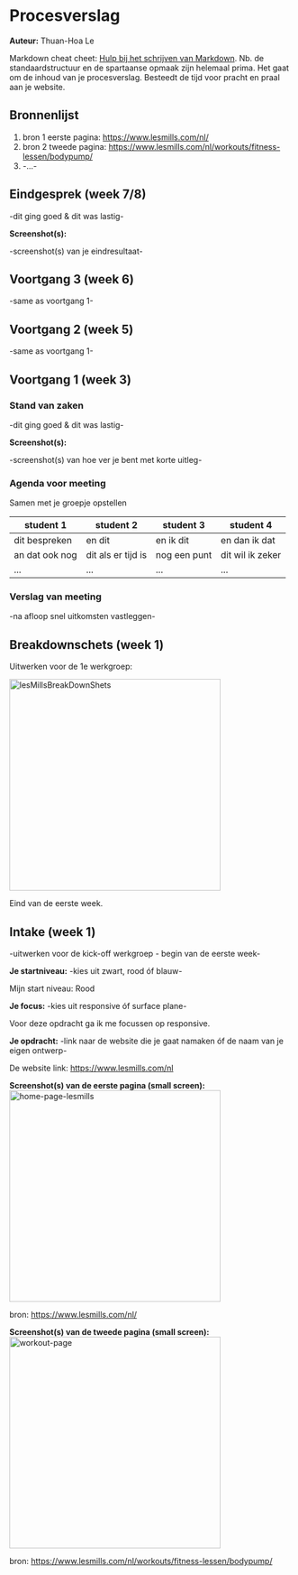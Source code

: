 # Procesverslag
**Auteur:** Thuan-Hoa Le

Markdown cheat cheet: [Hulp bij het schrijven van Markdown](https://github.com/adam-p/markdown-here/wiki/Markdown-Cheatsheet). Nb. de standaardstructuur en de spartaanse opmaak zijn helemaal prima. Het gaat om de inhoud van je procesverslag. Besteedt de tijd voor pracht en praal aan je website.



## Bronnenlijst
1. bron 1 eerste pagina: https://www.lesmills.com/nl/
2. bron 2 tweede pagina: https://www.lesmills.com/nl/workouts/fitness-lessen/bodypump/
3. -...-



## Eindgesprek (week 7/8)

-dit ging goed & dit was lastig-

**Screenshot(s):**

-screenshot(s) van je eindresultaat-



## Voortgang 3 (week 6)

-same as voortgang 1-



## Voortgang 2 (week 5)

-same as voortgang 1-



## Voortgang 1 (week 3)

### Stand van zaken

-dit ging goed & dit was lastig-

**Screenshot(s):**

-screenshot(s) van hoe ver je bent met korte uitleg-

### Agenda voor meeting

Samen met je groepje opstellen

| student 1      | student 2          | student 3    | student 4        |
| ---            | ---                | ---          | ---              |
| dit bespreken  | en dit             | en ik dit    | en dan ik dat    |
| an dat ook nog | dit als er tijd is | nog een punt | dit wil ik zeker |
| ...            | ...                | ...          | ...              |

### Verslag van meeting

-na afloop snel uitkomsten vastleggen-



## Breakdownschets (week 1)
Uitwerken voor de 1e werkgroep:

<img src="images/readme/lesMillsBreakdownschets-1.png" width="375px" alt="lesMillsBreakDownShets">

Eind van de eerste week.



## Intake (week 1)
-uitwerken voor de kick-off werkgroep - begin van de eerste week-

**Je startniveau:** -kies uit zwart, rood óf blauw-

Mijn start niveau: Rood

**Je focus:** -kies uit responsive óf surface plane-

Voor deze opdracht ga ik me focussen op responsive.

**Je opdracht:** -link naar de website die je gaat namaken óf de naam van je eigen ontwerp-

De website link: https://www.lesmills.com/nl

**Screenshot(s) van de eerste pagina (small screen):**
<img src="images/intake/lesMillsHome.png" width="375px" alt="home-page-lesmills">

bron: https://www.lesmills.com/nl/

**Screenshot(s) van de tweede pagina (small screen):**
<img src="images/intake/lesMillsBp.png" width="375px" alt="workout-page">

bron: https://www.lesmills.com/nl/workouts/fitness-lessen/bodypump/

